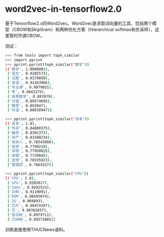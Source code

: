 # word2vec-in-tensorflow2.0

基于Tensorflow2.x的Word2vec。Word2vec是求取词向量的工具，包括两个模型（CBOW和SkipGram）和两种优化方案（Hierarchical softmax和负采样），这里暂时开源CBOW。


测试：

```bash
>>> from tools import topk_similar
>>> import pprint
>>> pprint.pprint(topk_similar("数学"))
[('数学', 1.0000001),
 ('语文', 0.9285573),
 ('试题', 0.9178058),
 ('英语', 0.91363966),
 ('专业课', 0.9079031),
 ('考', 0.9042375),
 ('高等数学', 0.897079),
 ('分值', 0.89574695),
 ('雅思', 0.893947),
 ('外语', 0.88838947)]

>>> pprint.pprint(topk_similar("资本"))
[('资本', 1.0),
 ('外资', 0.84800375),
 ('融资', 0.8301372),
 ('资产', 0.81580234),
 ('投资人', 0.78543866),
 ('投资', 0.7799219),
 ('并购', 0.77950025),
 ('承销', 0.7720045),
 ('发债', 0.76935923),
 ('管理层', 0.7664337)]

>>> pprint.pprint(topk_similar("CPU"))
[('CPU', 1.0),
 ('GPU', 0.9385017),
 ('1GHz', 0.9292523),
 ('功耗', 0.9110091),
 ('ROM', 0.90495074),
 ('2G', 0.904893),
 ('芯片', 0.90474397),
 ('芯', 0.90301657),
 ('低功耗', 0.8979711),
 ('256MB', 0.89573085)]
```

训练直接使用THUCNews语料。
